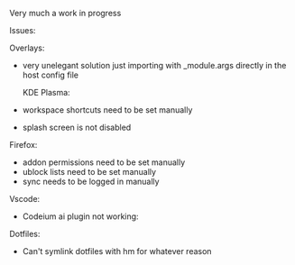 Very much a work in progress

Issues:

Overlays:

- very unelegant solution just importing with \_module.args
  directly in the host config file

  KDE Plasma:

- workspace shortcuts need to be set manually
- splash screen is not disabled

Firefox:

- addon permissions need to be set manually
- ublock lists need to be set manually
- sync needs to be logged in manually

Vscode:

- Codeium ai plugin not working:

Dotfiles:

- Can't symlink dotfiles with hm for whatever reason
